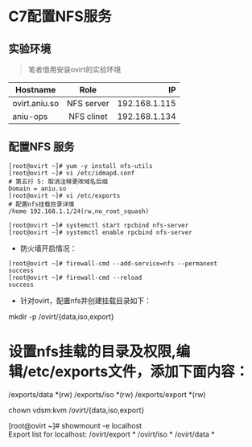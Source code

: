 # C7配置NFS服务

## 实验环境

> 笔者借用安装ovirt的实验环境

| Hostname      | Role             | IP            |
| ------------- |:----------------:| -------------:|
| ovirt.aniu.so | NFS server       | 192.168.1.115 |
| aniu-ops      | NFS clinet       | 192.168.1.134 |


## 配置NFS 服务

```
[root@ovirt ~]# yum -y install nfs-utils
[root@ovirt ~]# vi /etc/idmapd.conf
# 第五行 5: 取消注释更改域名后缀
Domain = aniu.so
[root@ovirt ~]# vi /etc/exports
# 配置nfs挂载目录详情
/home 192.168.1.1/24(rw,no_root_squash)

[root@ovirt ~]# systemctl start rpcbind nfs-server 
[root@ovirt ~]# systemctl enable rpcbind nfs-server 
```

- 防火墙开启情况：
```
[root@ovirt ~]# firewall-cmd --add-service=nfs --permanent 
success
[root@ovirt ~]# firewall-cmd --reload 
success
```

- 针对ovirt，配置nfs并创建挂载目录如下：


mkdir -p /ovirt/{data,iso,export}

# 设置nfs挂载的目录及权限,编辑/etc/exports文件，添加下面内容：

/exports/data      *(rw)
/exports/iso      *(rw)
/exports/export    *(rw)

chown vdsm:kvm /ovirt/{data,iso,export}


[root@ovirt ~]# showmount -e localhost               
Export list for localhost:
/ovirt/export *
/ovirt/iso    *
/ovirt/data   *